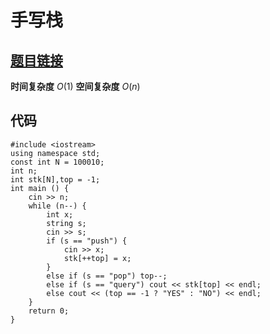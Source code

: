 # 手写栈
## [题目链接](https://www.acwing.com/problem/content/830/)
**时间复杂度** $O(1)$
**空间复杂度** $O(n)$
## 代码
```
#include <iostream>
using namespace std;
const int N = 100010;
int n;
int stk[N],top = -1;
int main () {
    cin >> n;
    while (n--) {
        int x;
        string s;
        cin >> s;
        if (s == "push") {
            cin >> x;
            stk[++top] = x;
        }
        else if (s == "pop") top--;
        else if (s == "query") cout << stk[top] << endl;
        else cout << (top == -1 ? "YES" : "NO") << endl;
    }
    return 0;
}
```